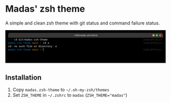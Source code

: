 # Madas' zsh theme
A simple and clean zsh theme with git status and command failure status.

<img src="https://github.com/Madasish/madas-zsh-theme/raw/main/screenshot.png">

## Installation
1. Copy `madas.zsh-theme` to `~/.oh-my-zsh/themes`
2. Set `ZSH_THEME` in `~/.zshrc` to `madas` (`ZSH_THEME="madas"`)

